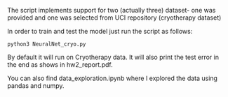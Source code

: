 
The script implements support for two (actually three) dataset- one was provided and one was selected from UCI repository (cryotherapy dataset)

In order to train and test the model just run the script as follows:

`python3 NeuralNet_cryo.py` 

By default it will run on Cryotherapy data. It will also print the test error in the end as shows in hw2_report.pdf.

You can also find data_exploration.ipynb where I explored the data using pandas and numpy.